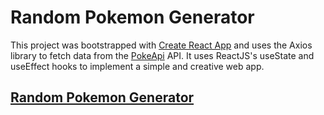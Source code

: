 # Random Pokemon Generator

This project was bootstrapped with [Create React App](https://github.com/facebook/create-react-app) and uses the Axios library to fetch data from the [PokeApi](https://pokeapi.co/) API. It uses ReactJS's useState and useEffect hooks to implement a simple and creative web app.

## [Random Pokemon Generator](https://random-pokemon-generator-react.herokuapp.com/)
